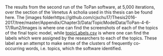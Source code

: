 The results from the second run of the ToPan software, at 5,000 iterations, over the section of the Venetus A scholia used in this thesis can be found here. The [images folderhttps://github.com/cjschu17/Thesis2016-2017/tree/master/Appendix/Chapter3/Data/TopicModelData/ToPan-4-6-17/Run2/Images is where one can find the screenshots of each of the topics of the final topic model, while [topicLabels.csv](https://github.com/cjschu17/Thesis2016-2017/blob/master/Appendix/Chapter3/Data/TopicModelData/ToPan-4-6-17/Run2/topicLabels.csv) is where one can find the labels which were assigned by the researchers to each of the topics. These label are an attempt to make sense of the clusters of frequently co-occurring words, i.e. topics, which the software identified.
